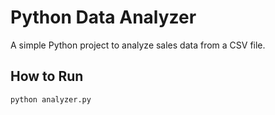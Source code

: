 # Python Data Analyzer
A simple Python project to analyze sales data from a CSV file.

## How to Run
```bash
python analyzer.py
